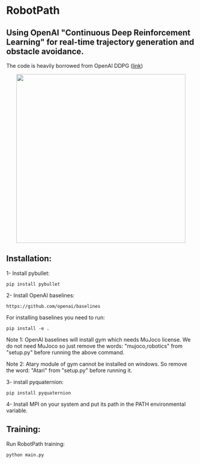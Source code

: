 # RobotPath

## Using OpenAI "Continuous Deep Reinforcement Learning" for real-time trajectory generation and obstacle avoidance.

The code is heavily borrowed from OpenAI DDPG ([link](https://github.com/openai/baselines/tree/master/baselines/ddpg))


<p align="center">
    <img src="https://github.com/kavehkamali/RobotPath/blob/master/demo.gif" width="450">
</p>

## Installation:

1- Install pybullet:

```
pip install pybullet
```

2- Install OpenAI baselines:

```
https://github.com/openai/baselines
```
For installing baselines you need to run:

```
pip install -e .
```

Note 1: OpenAI baselines will install gym which needs MuJoco license. We do not need MuJoco so just remove the words: "mujoco,robotics" from "setup.py" before running the above command.

Note 2: Atary module of gym cannot be installed on windows. So remove the word: "Atari" from "setup.py" before running it.

3- install pyquaternion:

```
pip install pyquaternion
```

4- Install MPI on your system and put its path in the PATH environmental variable.

## Training:

Run RobotPath training:

```
python main.py
```

